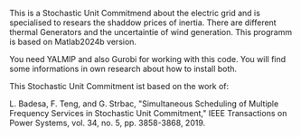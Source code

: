 This is a Stochastic Unit Commitmend about the electric grid and is specialised to resears the 
shaddow prices of inertia. There are different thermal Generators and the uncertaintie of wind generation. 
This programm is based on Matlab2024b version. 

You need YALMIP and also Gurobi for working with this code. You will find some informations in own research about how to install both.

This Stochastic Unit Commitment ist based on the work of:
 
L. Badesa, F. Teng, and G. Strbac, "Simultaneous Scheduling of Multiple Frequency Services in Stochastic Unit Commitment," IEEE Transactions on Power Systems, vol. 34, no. 5, pp. 3858-3868, 2019.
